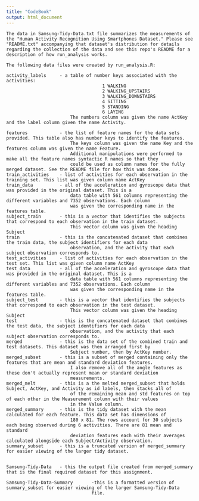 ```yaml
---
title: "CodeBook"
output: html_document
---
```


    The data in Samsung-Tidy-Data.txt file summarizes the measurements of the "Human Activity Recognition Using Smartphones Dataset." Please see "README.txt" accompanying that dataset's distribution for details regarding the collection of the data and see this repo's README for a description of how run_analysis works.
	
	The following data files were created by run_analysis.R:
	
	activity_labels		- a table of number keys associated with the activities:
										1 WALKING
										2 WALKING_UPSTAIRS
										3 WALKING_DOWNSTAIRS
										4 SITTING
										5 STANDING
										6 LAYING
							The numbers column was given the name ActKey and the label column given the name Activity.
							
	features			- the list of feature names for the data sets provided. This table also has number keys to identify the features.
							The keys column was given the name Key and the features column was given the name Feature.
							Additional manipulations were performed to make all the feature names syntactic R names so that they
							could be used as column names for the fully merged dataset. See the README file for how this was done.
	train_activities	- list of activities for each observation in the training set. This list was given column name ActKey
	train_data			- all of the acceleration and gyroscope data that was provided in the original dataset. This is a 
							data table with 561 columns representing the different variables and 7352 observations. Each column
							was given the corresponding name in the features table.
	subject_train		- this is a vector that identifies the subjects that correspond to each observation in the train dataset. 
							This vector column was given the heading Subject
	train				- this is the concatenated dataset that combines the train data, the subject identifiers for each data 
							observation, and the activity that each subject observation corresponds to.
	test_activities		- list of activities for each observation in the test set. This list was given column name ActKey
	test_data			- all of the acceleration and gyroscope data that was provided in the original dataset. This is a 
							data table with 561 columns representing the different variables and 7352 observations. Each column
							was given the corresponding name in the features table.
	subject_test		- this is a vector that identifies the subjects that correspond to each observation in the test dataset. 
							This vector column was given the heading Subject
	test				- this is the concatenated dataset that combines the test data, the subject identifiers for each data 
							observation, and the activity that each subject observation corresponds to.
	merged				- this is the data set of the combined train and test datasets. This dataset was then arranged first by
							Subject number, then by ActKey number.
	merged_subset		- this is a subset of merged containing only the features that are mean and standard deviation features. 
							I also remove all of the angle features as these don't actually represent mean or standard deviation
							measurements.
	merged_melt			- this is a the melted merged_subset that holds Subject, ActKey, and Activity as id labels, then stacks all of
							of the remaining mean and std features on top of each other in the Measurement column with their values
							in the Value column.
	merged_summary		- this is the tidy dataset with the mean calculated for each feature. This data set has dimensions of 
							180 x 81. The rows account for 30 subjects each being observed during 6 activities. There are 81 mean and standard
							deviation features each with their averages calculated alongside each Subject/Activity observation.
	summary_subset		- this is a truncated version of merged_summary for easier viewing of the larger tidy dataset.
	
    
	Samsung-Tidy-Data	- this the output file created from merged_summary that is the final required dataset for this assignment.
	
	Samsung-Tidy-Data-Summary		-this is a formatted version of summary_subset for easier viewing of the larger Samsung-Tidy-Data
									file.
